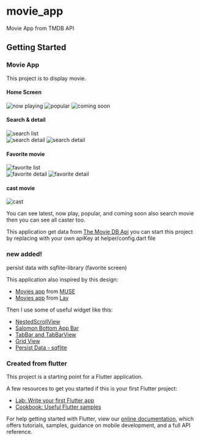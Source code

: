# movie_app

Movie App from TMDB API

## Getting Started

### Movie App
This project is to display movie.

#### Home Screen
![now playing](images/home1.png?raw=true)  ![popular](images/home2.png?raw=true)  ![coming soon](images/home3.png?raw=true)

#### Search & detail
![search list](images/search-list.png?raw=true)  
![search detail](images/search-detail2.png?raw=true)  ![search detail](images/search-detail1.png?raw=true)

#### Favorite movie
![favorite list](images/fav-list.png?raw=true)  
![favorite detail](images/fav-detail1.png?raw=true)  ![favorite detail](images/fav-detail2.png?raw=true)

#### cast movie
![cast](images/cast.png?raw=true)

You can see latest, now play, popular, and coming soon also search movie
then you can see all caster too.

This application get data from [The Movie DB Api](https://www.themoviedb.org/settings/api)
you can start this project by replacing with your own apiKey at helper/config.dart file

### new added! 
persist data with sqflite-library (favorite screen)

This application also inspired by this design:
- [Movies app](https://dribbble.com/shots/6715286-Movies-app) from [MUSE](https://dribbble.com/siyumiao)
- [Movies app](https://dribbble.com/shots/7365479-Movies-App) from [Lay](https://dribbble.com/humble-designer)

Then I use some of useful widget like this:
- [NestedScrollView](https://api.flutter.dev/flutter/widgets/NestedScrollView-class.html)
- [Salomon Bottom App Bar](https://pub.dev/packages/salomon_bottom_bar)
- [TabBar and TabBarView](https://api.flutter.dev/flutter/material/TabBar-class.html)
- [Grid View](https://api.flutter.dev/flutter/widgets/GridView-class.html)
- [Persist Data - sqflite](https://flutter.dev/docs/cookbook/persistence/sqlite)


### Created from flutter
This project is a starting point for a Flutter application.

A few resources to get you started if this is your first Flutter project:

- [Lab: Write your first Flutter app](https://flutter.dev/docs/get-started/codelab)
- [Cookbook: Useful Flutter samples](https://flutter.dev/docs/cookbook)

For help getting started with Flutter, view our
[online documentation](https://flutter.dev/docs), which offers tutorials,
samples, guidance on mobile development, and a full API reference.
